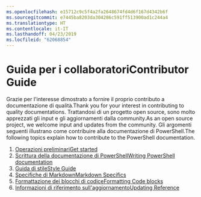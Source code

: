 ```yaml
---
ms.openlocfilehash: e15712c9c5f4a2fa2648674fd4d6f167d4342b6f
ms.sourcegitcommit: e7445ba8203da304286c591ff513900ad1c244a4
ms.translationtype: HT
ms.contentlocale: it-IT
ms.lasthandoff: 04/23/2019
ms.locfileid: "62068854"
---
```

# <a name="contributor-guide"></a><span data-ttu-id="1fad4-101">Guida per i collaboratori</span><span class="sxs-lookup"><span data-stu-id="1fad4-101">Contributor Guide</span></span>

<span data-ttu-id="1fad4-102">Grazie per l'interesse dimostrato a fornire il proprio contributo a documentazione di qualità.</span><span class="sxs-lookup"><span data-stu-id="1fad4-102">Thank you for your interest in contributing to quality documentations.</span></span>
<span data-ttu-id="1fad4-103">Trattandosi di un progetto open source, sono molto apprezzati gli input e gli aggiornamenti dalla community.</span><span class="sxs-lookup"><span data-stu-id="1fad4-103">As an open source project, we welcome input and updates from the community.</span></span>
<span data-ttu-id="1fad4-104">Gli argomenti seguenti illustrano come contribuire alla documentazione di PowerShell.</span><span class="sxs-lookup"><span data-stu-id="1fad4-104">The following topics explain how to contribute to the PowerShell documentation.</span></span>

1. [<span data-ttu-id="1fad4-105">Operazioni preliminari</span><span class="sxs-lookup"><span data-stu-id="1fad4-105">Get started</span></span>](./contributing/1-GET-STARTED.md)
2. [<span data-ttu-id="1fad4-106">Scrittura della documentazione di PowerShell</span><span class="sxs-lookup"><span data-stu-id="1fad4-106">Writing PowerShell documentation</span></span>](./contributing/2-WRITING.md)
3. [<span data-ttu-id="1fad4-107">Guida di stile</span><span class="sxs-lookup"><span data-stu-id="1fad4-107">Style Guide</span></span>](./contributing/3-STYLE-GUIDE.md)
4. [<span data-ttu-id="1fad4-108">Specifiche di Markdown</span><span class="sxs-lookup"><span data-stu-id="1fad4-108">Markdown Specifics</span></span>](./contributing/4-MARKDOWN-SPECIFICS.md)
5. [<span data-ttu-id="1fad4-109">Formattazione dei blocchi di codice</span><span class="sxs-lookup"><span data-stu-id="1fad4-109">Formatting Code blocks</span></span>](./contributing/5-FORMATTING-CODE.md)
6. [<span data-ttu-id="1fad4-110">Informazioni di riferimento sull'aggiornamento</span><span class="sxs-lookup"><span data-stu-id="1fad4-110">Updating Reference</span></span>](./contributing/6-UPDATING-REFERENCE.md)
